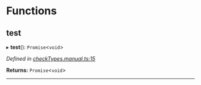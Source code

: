 

# Functions

<a id="test"></a>

##  test

▸ **test**(): `Promise`<`void`>

*Defined in [checkTypes.manual.ts:15](https://github.com/polkadot-js/api/blob/35a59ec/packages/api/src/checkTypes.manual.ts#L15)*

**Returns:** `Promise`<`void`>

___

